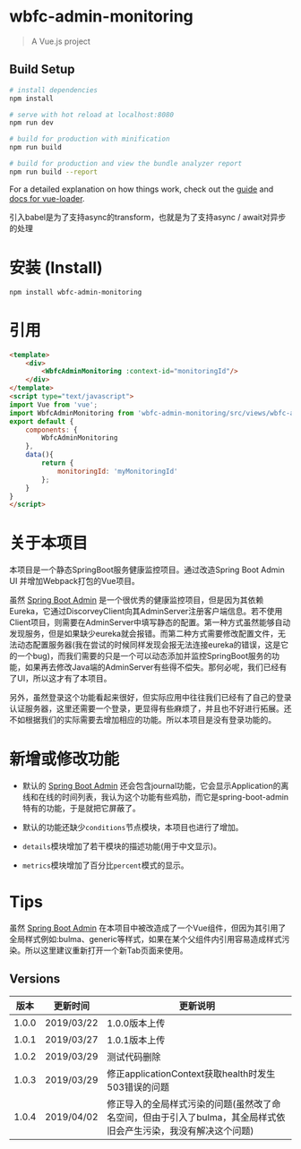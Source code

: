 # wbfc-admin-monitoring

> A Vue.js project

## Build Setup

``` bash
# install dependencies
npm install

# serve with hot reload at localhost:8080
npm run dev

# build for production with minification
npm run build

# build for production and view the bundle analyzer report
npm run build --report
```

For a detailed explanation on how things work, check out the [guide](http://vuejs-templates.github.io/webpack/) and [docs for vue-loader](http://vuejs.github.io/vue-loader).


引入babel是为了支持async的transform，也就是为了支持async / await对异步的处理

# 安装 (Install)
```shell
npm install wbfc-admin-monitoring
```
# 引用
```html
<template>
	<div>
		<WbfcAdminMonitoring :context-id="monitoringId"/>
	</div>
</template>
<script type="text/javascript">
import Vue from 'vue';
import WbfcAdminMonitoring from 'wbfc-admin-monitoring/src/views/wbfc-admin-monitoring';
export default {
	components: {
		WbfcAdminMonitoring
	},
	data(){
		return {
			monitoringId: 'myMonitoringId'
		};
	}
}
</script>
```


# 关于本项目
本项目是一个静态SpringBoot服务健康监控项目。通过改造Spring Boot Admin UI 并增加Webpack打包的Vue项目。

虽然 [Spring Boot Admin](https://github.com/codecentric/spring-boot-admin) 是一个很优秀的健康监控项目，但是因为其依赖Eureka，它通过DiscorveyClient向其AdminServer注册客户端信息。若不使用Client项目，则需要在AdminServer中填写静态的配置。第一种方式虽然能够自动发现服务，但是如果缺少eureka就会报错。而第二种方式需要修改配置文件，无法动态配置服务器(我在尝试的时候同样发现会报无法连接eureka的错误，这是它的一个bug)，而我们需要的只是一个可以动态添加并监控SpringBoot服务的功能，如果再去修改Java端的AdminServer有些得不偿失。那何必呢，我们已经有了UI，所以这才有了本项目。

另外，虽然登录这个功能看起来很好，但实际应用中往往我们已经有了自己的登录认证服务器，这里还需要一个登录，更显得有些麻烦了，并且也不好进行拓展。还不如根据我们的实际需要去增加相应的功能。所以本项目是没有登录功能的。

# 新增或修改功能

- 默认的 [Spring Boot Admin](https://github.com/codecentric/spring-boot-admin) 还会包含journal功能，它会显示Application的离线和在线的时间列表，我认为这个功能有些鸡肋，而它是spring-boot-admin特有的功能，于是就把它屏蔽了。

- 默认的功能还缺少`conditions`节点模块，本项目也进行了增加。
- `details`模块增加了若干模块的描述功能(用于中文显示)。
- `metrics`模块增加了百分比`percent`模式的显示。

# Tips
虽然 [Spring Boot Admin](https://github.com/codecentric/spring-boot-admin) 在本项目中被改造成了一个Vue组件，但因为其引用了全局样式例如:bulma、generic等样式，如果在某个父组件内引用容易造成样式污染。所以这里建议重新打开一个新Tab页面来使用。



## Versions
版本|更新时间|更新说明
---|---|---
1.0.0 | 2019/03/22 | 1.0.0版本上传
1.0.1 | 2019/03/27 | 1.0.1版本上传
1.0.2 | 2019/03/29 | 测试代码删除
1.0.3 | 2019/03/29 | 修正applicationContext获取health时发生503错误的问题
1.0.4 | 2019/04/02 | 修正导入的全局样式污染的问题(虽然改了命名空间，但由于引入了bulma，其全局样式依旧会产生污染，我没有解决这个问题)